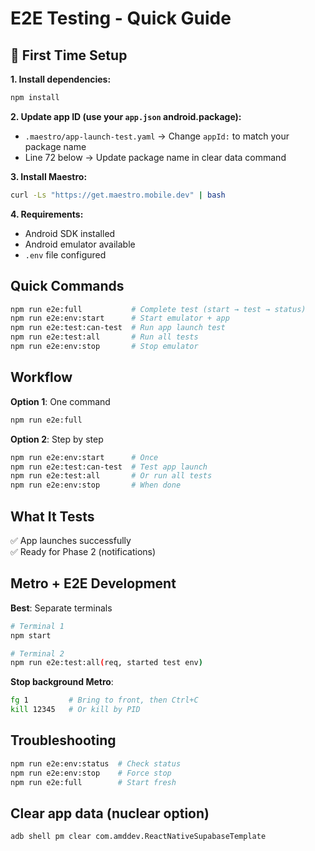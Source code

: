 # E2E Testing - Quick Guide

## 🚀 First Time Setup

**1. Install dependencies:**
```bash
npm install
```

**2. Update app ID (use your `app.json` android.package):**
- `.maestro/app-launch-test.yaml` → Change `appId:` to match your package name
- Line 72 below → Update package name in clear data command

**3. Install Maestro:**
```bash
curl -Ls "https://get.maestro.mobile.dev" | bash
```

**4. Requirements:**
- Android SDK installed
- Android emulator available
- `.env` file configured

## Quick Commands

```bash
npm run e2e:full           # Complete test (start → test → status)
npm run e2e:env:start      # Start emulator + app
npm run e2e:test:can-test  # Run app launch test
npm run e2e:test:all       # Run all tests
npm run e2e:env:stop       # Stop emulator
```

## Workflow

**Option 1**: One command

```bash
npm run e2e:full
```

**Option 2**: Step by step

```bash
npm run e2e:env:start      # Once
npm run e2e:test:can-test  # Test app launch
npm run e2e:test:all       # Or run all tests
npm run e2e:env:stop       # When done
```

## What It Tests

✅ App launches successfully  
✅ Ready for Phase 2 (notifications)

## Metro + E2E Development

**Best**: Separate terminals

```bash
# Terminal 1
npm start

# Terminal 2
npm run e2e:test:all(req, started test env)
```

**Stop background Metro**:

```bash
fg 1         # Bring to front, then Ctrl+C
kill 12345   # Or kill by PID
```

## Troubleshooting

```bash
npm run e2e:env:status  # Check status
npm run e2e:env:stop    # Force stop
npm run e2e:full        # Start fresh
```

## Clear app data (nuclear option)

```bash
adb shell pm clear com.amddev.ReactNativeSupabaseTemplate
```
